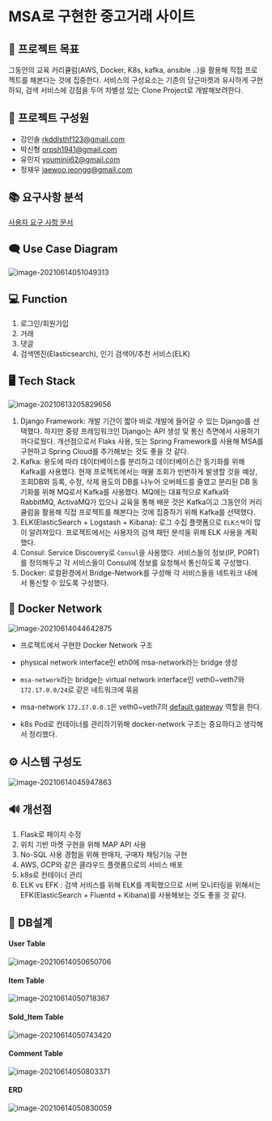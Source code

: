 # MSA로 구현한 중고거래 사이트



## 👊 프로젝트 목표

그동안의 교육 커리큘럼(AWS, Docker, K8s, kafka, ansible ..)을 활용해 직접 프로젝트를 해본다는 것에 집중한다. 서비스의 구성요소는 기존의 당근마켓과 유사하게 구현하되, 검색 서비스에 강점을 두어 차별성 있는 Clone Project로 개발해보려한다.

## 🙋 프로젝트 구성원

- 강인솔 rkddlsthf123@gmail.com
- 박신형 orpsh1941@gmail.com
- 유민지 youminji62@gmail.com
- 정재우 jaewoo.jeongg@gmail.com



## 📚 요구사항 분석

[사용자 요구 사항 문서](https://github.com/youminji/MSA-project/blob/master/doc/User_Requirements_Specification.pdf) 



## 🗨️ Use Case Diagram

![image-20210614051049313](README.assets/image-20210614051049313.png)



## 💻 Function

1. 로그인/회원가입
2. 거래
3. 댓글
4. 검색엔진(Elasticsearch), 인기 검색어/추천 서비스(ELK)



## 🖥️ Tech Stack



![image-20210613205829656](README.assets/image-20210613205829656.png)

1. Django Framework: 개발 기간이 짧아 바로 개발에 들어갈 수 있는 Django를 선택했다. 하지만 중량 프레임워크인 Django는 API 생성 및 통신 측면에서 사용하기 까다로웠다. 개선점으로서 Flaks 사용, 또는 Spring Framework를 사용해 MSA를 구현하고 Spring Cloud를 추가해보는 것도 좋을 것 같다.
2. Kafka: 용도에 따라 데이터베이스를 분리하고 데이터베이스간 동기화를 위해 Kafka를 사용했다. 현재 프로젝트에서는 매물 조회가 빈번하게 발생할 것을 예상, 조회DB와 등록, 수정, 삭제 용도의 DB를 나누어 오버헤드를 줄였고 분리된 DB 동기화를 위해 MQ로서 Kafka를 사용했다. MQ에는 대표적으로 Kafka와 RabbitMQ, ActivaMQ가 있으나 교육을 통해 배운 것은 Kafka이고 그동안의 커리큘럼을 활용해 직접 프로젝트를 해본다는 것에 집중하기 위해 Kafka를 선택했다.
3. ELK(ElasticSearch + Logstash + Kibana): 로그 수집 플랫폼으로 `ELK스택`이 많이 알려져있다. 프로젝트에서는 사용자의 검색 패턴 분석을 위해 ELK 사용을 계획했다.
4. Consul: Service Discovery로 `Consul`을 사용했다. 서비스들의 정보(IP, PORT)를 정의해두고 각 서비스들이 Consul에 정보를 요청해서 통신하도록 구성했다. 
5. Docker: 로컬환경에서 Bridge-Network를 구성해 각 서비스들을 네트워크 내에서 통신할 수 있도록 구성했다. 



## 🐬 Docker Network



![image-20210614044642875](README.assets/image-20210614044642875.png)

- 프로젝트에서 구현한 Docker Network 구조
- physical network interface인 eth0에 msa-network라는 bridge 생성
- `msa-network`라는 bridge는 virtual network interface인 veth0~veth7와 `172.17.0.0/24`로 같은 네트워크에 묶음
- msa-network `172.17.0.0.1`은 veth0~veth7의 <u>default gateway</u> 역할을 한다.

- k8s Pod로 컨테이너를 관리하기위해 docker-network 구조는 중요하다고 생각해서 정리했다.



## ⚙️ 시스템 구성도

![image-20210614045947863](README.assets/image-20210614045947863.png)



## 🔊 개선점

1. Flask로 페이지 수정
2. 위치 기반 마켓 구현을 위해 MAP API 사용
3. No-SQL 사용 경험을 위해 판매자, 구매자 채팅기능 구현
4. AWS, GCP와 같은 클라우드 플랫폼으로의 서비스 배포
5. k8s로 컨테이너 관리
6. ELK vs EFK : 검색 서비스를 위해 ELK를 계획했으므로 서버 모니터링을 위해서는 EFK(ElasticSearch + Fluentd + Kibana)를 사용해보는 것도 좋을 것 같다.



## 📘 DB설계



#### User Table

![image-20210614050650706](README.assets/image-20210614050650706.png)



#### Item Table

![image-20210614050718367](README.assets/image-20210614050718367.png)



#### Sold_Item Table

![image-20210614050743420](README.assets/image-20210614050743420.png)



#### Comment Table

![image-20210614050803371](README.assets/image-20210614050803371.png)



#### ERD

![image-20210614050830059](README.assets/image-20210614050830059.png)